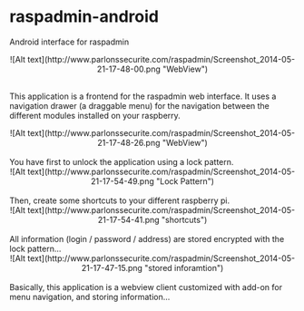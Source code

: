 raspadmin-android
=================

Android interface for raspadmin<br />
<center>![Alt text](http://www.parlonssecurite.com/raspadmin/Screenshot_2014-05-21-17-48-00.png "WebView")</center><br />

This application is a frontend for the raspadmin web interface. It uses a navigation drawer (a draggable menu) for the navigation between the different modules installed on your raspberry. <br />
<center>![Alt text](http://www.parlonssecurite.com/raspadmin/Screenshot_2014-05-21-17-48-26.png "WebView")</center><br />
You have first to unlock the application using a lock pattern.<br />
<center>![Alt text](http://www.parlonssecurite.com/raspadmin/Screenshot_2014-05-21-17-54-49.png "Lock Pattern")</center><br />
Then, create some shortcuts to your different raspberry pi. <br />
<center>![Alt text](http://www.parlonssecurite.com/raspadmin/Screenshot_2014-05-21-17-54-41.png "shortcuts")</center><br />
All information (login / password / address) are stored encrypted with the lock pattern...<br />
<center>![Alt text](http://www.parlonssecurite.com/raspadmin/Screenshot_2014-05-21-17-47-15.png "stored inforamtion")</center><br />
Basically, this application is a webview client customized with add-on for menu navigation, and storing information...


